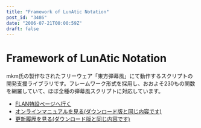 ```yaml
---
title: "Framework of LunAtic Notation"
post_id: "3486"
date: "2006-07-21T00:00:59Z"
draft: false
---
```


# Framework of LunAtic Notation

mkm氏の製作なされたフリーウェア「東方弾幕風」にて動作するスクリプトの開発支援ライブラリです。フレームワーク形式を採用し、おおよそ230もの関数を網羅していて、ほぼ全種の弾幕風スクリプトに対応しています。 

  * [FLAN特設ページへ行く](/tag/flan)
  * [オンラインマニュアルを見る(ダウンロード版と同じ内容です)](/!/flan/)
  * [更新履歴を見る(ダウンロード版と同じ内容です)](/!/flan/DATA/__history.xml)
